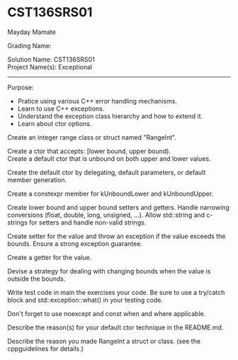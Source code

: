 # CST136SRS01
Mayday Mamate

Grading Name: 

Solution Name: CST136SRS01  
Project Name(s): Exceptional

---

Purpose:

- Pratice using various C++ error handling mechanisms.
- Learn to use C++ exceptions.
- Understand the exception class hierarchy and how to extend it. 
- Learn about ctor options. 

Create an integer range class or struct named "RangeInt".  

Create a ctor that accepts: \[lower bound, upper bound).  
Create a default ctor that is unbound on both upper and lower values.  

Create the default ctor by delegating, default parameters, or default member generation.  

Create a constexpr member for kUnboundLower and kUnboundUpper.  

Create lower bound and upper bound setters and getters. Handle narrowing conversions (float, double, long, unsigned, ...). Allow std::string and c-strings for setters and handle non-valid strings.  

Create setter for the value and throw an exception if the value exceeds the bounds. Ensure a strong exception guarantee.  

Create a getter for the value.  

Devise a strategy for dealing with changing bounds when the value is outside the bounds.  

Write test code in main the exercises your code. Be sure to use a try/catch block and std::exception::what() in your testing code.  

Don't forget to use noexcept and const when and where applicable.  

Describe the reason(s) for your default ctor technique in the README.md.  

Describe the reason you made RangeInt a struct or class. (see the cppguidelines for details.)
